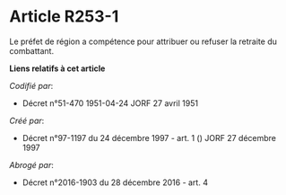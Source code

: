 # Article R253-1

Le préfet de région a compétence pour attribuer ou refuser la retraite du combattant.

**Liens relatifs à cet article**

_Codifié par_:

  - Décret n°51-470 1951-04-24 JORF 27 avril 1951

_Créé par_:

  - Décret n°97-1197 du 24 décembre 1997 - art. 1 () JORF 27 décembre 1997

_Abrogé par_:

  - Décret n°2016-1903 du 28 décembre 2016 - art. 4
